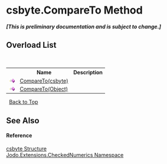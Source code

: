 # csbyte.CompareTo Method 
 _**\[This is preliminary documentation and is subject to change.\]**_


## Overload List
&nbsp;<table><tr><th></th><th>Name</th><th>Description</th></tr><tr><td>![Public method](media/pubmethod.gif "Public method")</td><td><a href="M_Jodo_Extensions_CheckedNumerics_csbyte_CompareTo">CompareTo(csbyte)</a></td><td /></tr><tr><td>![Public method](media/pubmethod.gif "Public method")</td><td><a href="M_Jodo_Extensions_CheckedNumerics_csbyte_CompareTo_1">CompareTo(Object)</a></td><td /></tr></table>&nbsp;
<a href="#csbyte.compareto-method">Back to Top</a>

## See Also


#### Reference
<a href="T_Jodo_Extensions_CheckedNumerics_csbyte">csbyte Structure</a><br /><a href="N_Jodo_Extensions_CheckedNumerics">Jodo.Extensions.CheckedNumerics Namespace</a><br />